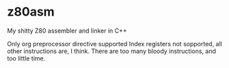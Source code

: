 # z80asm
My shitty Z80 assembler and linker in C++

Only org preprocessor directive supported
Index registers not sopported, all other instructions are, I think. There are too many bloody instructions, and too little time.
